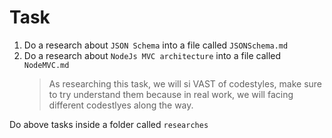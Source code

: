 # Task
1. Do a research about `JSON Schema` into a file called `JSONSchema.md`
2. Do a research about `NodeJs MVC architecture` into a file called `NodeMVC.md`
    > As researching this task, we will si VAST of codestyles, make sure to try  understand them because in real work, we will facing different codestlyes along the way.

Do above tasks inside a folder called `researches`